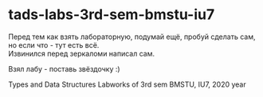 # tads-labs-3rd-sem-bmstu-iu7  
Перед тем как взять лабораторную, подумай ещё, пробуй сделать сам, но если что - тут есть всё.  
Извинился перед зеркаломи написал сам.  
  
Взял лабу - поставь звёздочку :)  

Types and Data Structures Labworks of 3rd sem BMSTU, IU7, 2020 year
